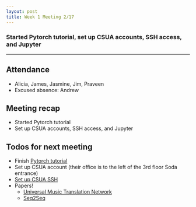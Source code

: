 ```yaml
---
layout: post
title: Week 1 Meeting 2/17
---
```

### Started Pytorch tutorial, set up CSUA accounts, SSH access, and Jupyter

----

## Attendance

- Alicia, James, Jasmine, Jim, Praveen
- Excused absence: Andrew

## Meeting recap

- Started Pytorch tutorial
- Set up CSUA accounts, SSH access, and Jupyter

## Todos for next meeting

- Finish [Pytorch tutorial](./pytorch.html)
- Set up CSUA account (their office is to the left of the 3rd floor Soda entrance)
- [Set up CSUA SSH](./csua.html)
- Papers!
    - [Universal Music Translation Network](https://research.fb.com/publications/a-universal-music-translation-network/)
    - [Seq2Seq](https://medium.com/@devnag/seq2seq-the-clown-car-of-deep-learning-f88e1204dac3)
